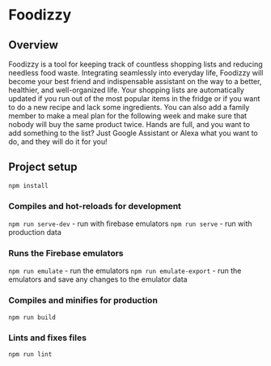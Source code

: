 # Foodizzy

## Overview

Foodizzy is a tool for keeping track of countless shopping lists and reducing needless food waste. Integrating seamlessly into everyday life, Foodizzy will become your best friend and indispensable assistant on the way to a better, healthier, and well-organized life.
Your shopping lists are automatically updated if you run out of the most popular items in the fridge or if you want to do a new recipe and lack some ingredients. You can also add a family member to make a meal plan for the following week and make sure that nobody will buy the same product twice. Hands are full, and you want to add something to the list? Just Google Assistant or Alexa what you want to do, and they will do it for you!

## Project setup
```
npm install
```

### Compiles and hot-reloads for development

`npm run serve-dev` - run with firebase emulators
`npm run serve` - run with production data

### Runs the Firebase emulators

`npm run emulate` - run the emulators
`npm run emulate-export` - run the emulators and save any changes to the emulator data

### Compiles and minifies for production
```
npm run build
```

### Lints and fixes files
```
npm run lint
```
